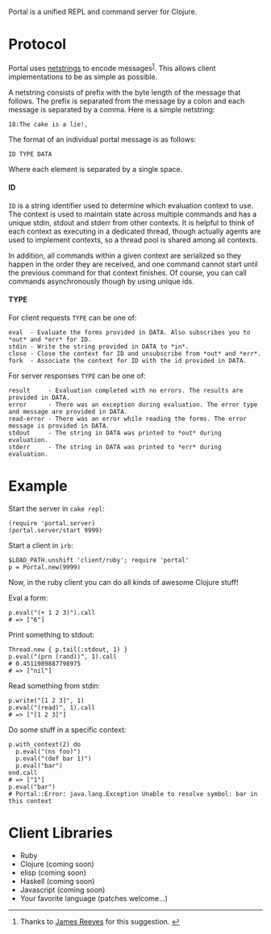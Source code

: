 Portal is a unified REPL and command server for Clojure.

# Protocol

Portal uses [netstrings](http://en.wikipedia.org/wiki/Netstring) to encode messages<sup><a
name="ref1" href="#fn1">1</a></sup>. This allows client implementations to be as simple as possible.

A netstring consists of prefix with the byte length of the message that follows. The prefix is
separated from the message by a colon and each message is separated by a comma. Here is a simple
netstring:

    18:The cake is a lie!,

The format of an individual portal message is as follows:

    ID TYPE DATA

Where each element is separated by a single space.

#### ID

`ID` is a string identifier used to determine which evaluation context to use. The context is
used to maintain state across multiple commands and has a unique stdin, stdout and stderr from other
contexts. It is helpful to think of each context as executing in a dedicated thread, though actually
agents are used to implement contexts, so a thread pool is shared among all contexts.

In addition, all commands within a given context are serialized so they happen in the order they are
received, and one command cannot start until the previous command for that context finishes. Of
course, you can call commands asynchronously though by using unique ids.

#### TYPE

For client requests `TYPE` can be one of:

    eval  - Evaluate the forms provided in DATA. Also subscribes you to *out* and *err* for ID.
    stdin - Write the string provided in DATA to *in*.
    close - Close the context for ID and unsubscribe from *out* and *err*.
    fork  - Associate the context for ID with the id provided in DATA.

For server responses `TYPE` can be one of:

    result     - Evaluation completed with no errors. The results are provided in DATA.
    error      - There was an exception during evaluation. The error type and message are provided in DATA.
    read-error - There was an error while reading the forms. The error message is provided in DATA.
    stdout     - The string in DATA was printed to *out* during evaluation.
    stderr     - The string in DATA was printed to *err* during evaluation.

# Example

Start the server in `cake repl`:

    (require 'portal.server)
    (portal.server/start 9999)

Start a client in `irb`:

    $LOAD_PATH.unshift 'client/ruby'; require 'portal'
    p = Portal.new(9999)

Now, in the ruby client you can do all kinds of awesome Clojure stuff!

Eval a form:

    p.eval("(+ 1 2 3)").call
    # => ["6"]

Print something to stdout:

    Thread.new { p.tail(:stdout, 1) }
    p.eval("(prn (rand))", 1).call
    # 0.4511989887798975
    # => ["nil"]

Read something from stdin:

    p.write("[1 2 3]", 1)
    p.eval("(read)", 1).call
    # => ["[1 2 3]"]

Do some stuff in a specific context:

    p.with_context(2) do
      p.eval("(ns foo)")
      p.eval("(def bar 1)")
      p.eval("bar")
    end.call
    # => ["1"]
    p.eval("bar")
    # Portal::Error: java.lang.Exception Unable to resolve symbol: bar in this context

# Client Libraries

* Ruby
* Clojure (coming soon)
* elisp (coming soon)
* Haskell (coming soon)
* Javascript (coming soon)
* Your favorite language (patches welcome...)

<hr>

1. Thanks to [James Reeves](https://github.com/weavejester) for this suggestion. <a name="fn1" href="#ref1">&#8617;</a>
